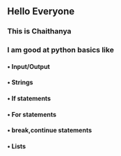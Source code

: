 ## Hello Everyone
### This is Chaithanya

### I am good at python basics like
  #### • Input/Output 
  #### • Strings
  #### • If statements
  #### • For statements
  #### • break,continue statements
  #### • Lists
